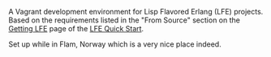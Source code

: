 A Vagrant development environment for Lisp Flavored Erlang (LFE)
projects. Based on the requirements listed in the "From Source"
section on the
[Getting LFE](https://lfe.gitbooks.io/quick-start/content/1.html) page
of the
[LFE Quick Start](https://lfe.gitbooks.io/quick-start/content/index.html).

Set up while in Flam, Norway which is a very nice place indeed.
